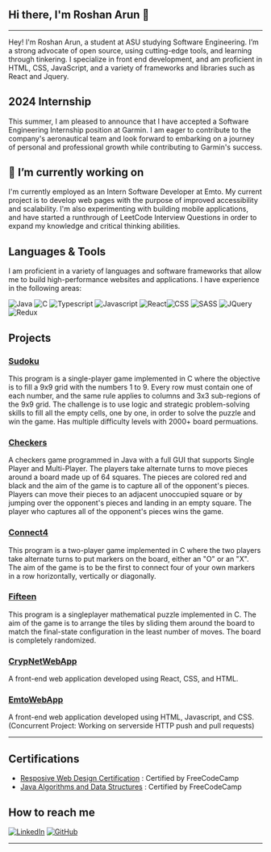 ## Hi there, I'm Roshan Arun 👋  
----

Hey! I'm Roshan Arun, a student at ASU studying Software Engineering. I’m a strong advocate of open source, using cutting-edge tools, and learning through tinkering. I specialize in front end development, and am proficient in HTML, CSS, JavaScript, and a variety of frameworks and libraries such as React and Jquery.

## 2024 Internship

This summer, I am pleased to announce that I have accepted a Software Engineering Internship position at Garmin. I am eager to contribute to the company's aeronautical team and look forward to embarking on a journey of personal and professional growth while contributing to Garmin's success.

## 🔭 I’m currently working on

I'm currently employed as an Intern Software Developer at Emto. My current project is to develop web pages with the purpose of improved accessibility and scalability. I'm also experimenting with building mobile applications, and have started a runthrough of LeetCode Interview Questions in order to expand my knowledge and critical thinking abilities. 

## Languages & Tools
I am proficient in a variety of languages and software frameworks that allow me to build high-performance websites and applications. I have experience in the following areas:

![Java](https://img.shields.io/badge/-Java-135ABC?style=style=flat&logo=java) ![C](https://img.shields.io/badge/-C-00599C?style=style=flat&logo=c) ![Typescript](https://img.shields.io/badge/-Typescript-007ACC?style=style=flat&logo=typescript) ![Javascript](https://img.shields.io/badge/-Javascript-F7DF1E?style=flat&logo=javascript) ![React](https://img.shields.io/badge/-React-20232a?style=style=flat&logo=react)![CSS](https://img.shields.io/badge/-CSS3-1572B6?style=style=flat&logo=css3) ![SASS](https://img.shields.io/badge/-SASS-CC6699?style=style=flat&logo=sass)  ![JQuery](https://img.shields.io/badge/-JQuery-0769AD?style=style=flat&logo=jQuery) ![Redux](https://img.shields.io/badge/-Redux-764ABC?style=style=flat&logo=redux)
## Projects 

### [Sudoku](https://github.com/RoshanArun/C-Programming/blob/main/Chapter%204/Sudoku.c)
This program is a single-player game implemented in C where the objective is to fill a 9x9 grid with the numbers 1 to 9. Every row must contain one of each number, and the same rule applies to columns and 3x3 sub-regions of the 9x9 grid. The challenge is to use logic and strategic problem-solving skills to fill all the empty cells, one by one, in order to solve the puzzle and win the game. Has multiple difficulty levels with 2000+ board permuations. 

### [Checkers](https://github.com/RoshanArun/CSE-Schoolwork/tree/main/ser216/checkers) 
A checkers game programmed in Java with a full GUI that supports Single Player and Multi-Player. The players take alternate turns to move pieces around a board made up of 64 squares. The pieces are colored red and black and the aim of the game is to capture all of the opponent's pieces. Players can move their pieces to an adjacent unoccupied square or by jumping over the opponent's pieces and landing in an empty square. The player who captures all of the opponent's pieces wins the game.

### [Connect4](https://github.com/RoshanArun/C-Programming/blob/main/Chapter%204/Connect4.c) 
This program is a two-player game implemented in C where the two players take alternate turns to put markers on the board, either an "O" or an "X". The aim of the game is to be the first to connect four of your own markers in a row horizontally, vertically or diagonally.

### [Fifteen](https://github.com/RoshanArun/C-Programming/blob/main/Chapter%204/Fifteen.c) 
This program is a singleplayer mathematical puzzle implemented in C. The aim of the game is to arrange the tiles by sliding them around the board to match the final-state configuration in the least number of moves. The board is completely randomized. 

### [CrypNetWebApp](https://github.com/RoshanArun/CrypNet-WebApp) 
A front-end web application developed using React, CSS, and HTML. 

### [EmtoWebApp](https://github.com/RoshanArun/Emto-Web)
A front-end web application developed using HTML, Javascript, and CSS. (Concurrent Project: Working on serverside HTTP push and pull requests)

_____
## Certifications

- [Resposive Web Design Certification](https://www.freecodecamp.org/certification/RoshanArun/responsive-web-design) : Certified by FreeCodeCamp
- [Java Algorithms and Data Structures](https://www.freecodecamp.org/certification/RoshanArun/javascript-algorithms-and-data-structures) : Certified by FreeCodeCamp 

## How to reach me

[![LinkedIn](https://img.shields.io/badge/-LinkedIn-black.svg?style=flat-square&logo=linkedin&colorB=555)](https://www.linkedin.com/in/roshan-arun-231a131b5/)
[![GitHub](https://img.shields.io/badge/-Github-black.svg?style=flat-square&logo=github&colorB=555)](https://github.com/roshan-arun) 
______

